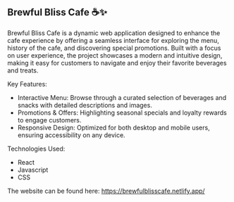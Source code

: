 ## Brewful Bliss Cafe ☕✨

Brewful Bliss Cafe is a dynamic web application designed to enhance the cafe experience by offering a seamless interface for exploring the menu, history of the cafe, and discovering special promotions. Built with a focus on user experience, the project showcases a modern and intuitive design, making it easy for customers to navigate and enjoy their favorite beverages and treats.

Key Features:
- Interactive Menu: Browse through a curated selection of beverages and snacks with detailed descriptions and images.
- Promotions & Offers: Highlighting seasonal specials and loyalty rewards to engage customers.
- Responsive Design: Optimized for both desktop and mobile users, ensuring accessibility on any device.

Technologies Used:
- React
- Javascript
- CSS

The website can be found here: https://brewfulblisscafe.netlify.app/
